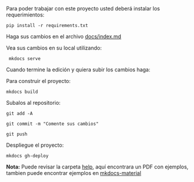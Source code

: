 
Para poder trabajar con este proyecto usted deberá instalar los requerimientos:

    pip install -r requirements.txt

Haga sus cambios en el archivo [docs/index.md](https://github.com/iKonoChat/changelog-ikonochat/blob/main/docs/index.md)

Vea sus cambios en su local utilizando:

     mkdocs serve
Cuando termine la edición y quiera subir los cambios haga:

Para construir el proyecto:

    mkdocs build

Subalos al repositorio:

    git add -A

    git commit -m "Comente sus cambios"

    git push

Despliegue el proyecto:

    mkdocs gh-deploy

**Nota:** Puede revisar la carpeta [help](https://github.com/iKonoChat/changelog-ikonochat/tree/main/help), aquí encontrara un PDF con ejemplos, tambien puede encontrar ejemplos en [mkdocs-material](https://squidfunk.github.io/mkdocs-material/)